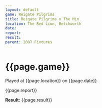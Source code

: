 ```yaml
---
layout: default
game: Reigate Pilgrims
title: Reigate Pilgrims v The Min
location: The Red Lion, Betchworth
date: 
report: 
result: 
parent: 2007 Fixtures
---
```


# {{page.game}}

Played at {{page.location}} on {{page.date}}

{{page.report}}

**Result:** {{page.result}}
